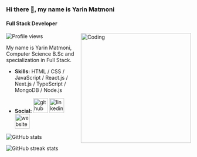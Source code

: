 ### Hi there 👋, my name is Yarin Matmoni
#### Full Stack Developer

<img align="right" alt="Coding" width="300" src="https://media1.giphy.com/media/qgQUggAC3Pfv687qPC/giphy.gif?cid=ecf05e47kmtnrqsv2qaslfk44vneg6n0xyngytwmf5skrs83&rid=giphy.gif&ct=g">

![Profile views](https://gpvc.arturio.dev/yarinmatmoni)  

My name is Yarin Matmoni, Computer Science B.Sc and specialization in Full Stack.

- **Skills:** HTML / CSS / JavaScript / React.js / Next.js / TypeScript / MongoDB / Node.js 

- **Social:** [<img src='https://cdn.jsdelivr.net/npm/simple-icons@3.0.1/icons/github.svg' alt='github' height='40'>](https://github.com/yarinmatmoni)  [<img src='https://cdn.jsdelivr.net/npm/simple-icons@3.0.1/icons/linkedin.svg' alt='linkedin' height='40'>](https://www.linkedin.com/in/https://www.linkedin.com/in/yarin-matmoni//)  [<img src='https://cdn.jsdelivr.net/npm/simple-icons@3.0.1/icons/icloud.svg' alt='website' height='40'>](https://yarinmatmoni.github.io/portfolio-website)  

![GitHub stats](https://github-readme-stats.vercel.app/api?username=yarinmatmoni&show_icons=true)  

![GitHub streak stats](https://streak-stats.demolab.com/?user=yarinmatmoni)
